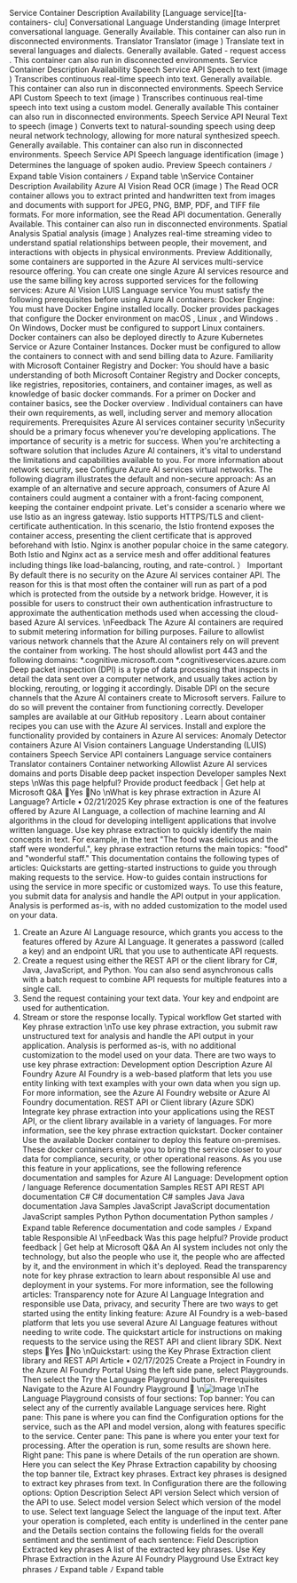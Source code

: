 Service
Container
Description
Availability
[Language
service][ta-
containers-
clu]
Conversational
Language
Understanding
(image
Interpret conversational language.
Generally
Available.
This container
can also run in
disconnected
environments.
Translator
Translator
(image
)
Translate text in several languages and
dialects.
Generally
available. Gated -
request access
.
This container
can also run in
disconnected
environments.
Service
Container
Description
Availability
Speech
Service
API
Speech to text
(image
)
Transcribes continuous real-time
speech into text.
Generally available.
This container can also
run in disconnected
environments.
Speech
Service
API
Custom Speech to
text (image
)
Transcribes continuous real-time
speech into text using a custom
model.
Generally available
This container can also
run in disconnected
environments.
Speech
Service
API
Neural Text to
speech (image
)
Converts text to natural-sounding
speech using deep neural network
technology, allowing for more
natural synthesized speech.
Generally available.
This container can also
run in disconnected
environments.
Speech
Service
API
Speech language
identification
(image
)
Determines the language of spoken
audio.
Preview
Speech containers
ﾉ
Expand table
Vision containers
ﾉ
Expand table
\nService
Container
Description
Availability
Azure AI
Vision
Read OCR
(image
)
The Read OCR container allows you to extract
printed and handwritten text from images and
documents with support for JPEG, PNG, BMP,
PDF, and TIFF file formats. For more
information, see the Read API documentation.
Generally Available.
This container can
also run in
disconnected
environments.
Spatial
Analysis
Spatial
analysis
(image
)
Analyzes real-time streaming video to
understand spatial relationships between
people, their movement, and interactions with
objects in physical environments.
Preview
Additionally, some containers are supported in the Azure AI services multi-service
resource offering. You can create one single Azure AI services resource and use the same
billing key across supported services for the following services:
Azure AI Vision
LUIS
Language service
You must satisfy the following prerequisites before using Azure AI containers:
Docker Engine: You must have Docker Engine installed locally. Docker provides
packages that configure the Docker environment on macOS
, Linux
, and Windows
.
On Windows, Docker must be configured to support Linux containers. Docker containers
can also be deployed directly to Azure Kubernetes Service or Azure Container Instances.
Docker must be configured to allow the containers to connect with and send billing data
to Azure.
Familiarity with Microsoft Container Registry and Docker: You should have a basic
understanding of both Microsoft Container Registry and Docker concepts, like registries,
repositories, containers, and container images, as well as knowledge of basic docker
commands.
For a primer on Docker and container basics, see the Docker overview
.
Individual containers can have their own requirements, as well, including server and
memory allocation requirements.
Prerequisites
Azure AI services container security
\nSecurity should be a primary focus whenever you're developing applications. The
importance of security is a metric for success. When you're architecting a software
solution that includes Azure AI containers, it's vital to understand the limitations and
capabilities available to you. For more information about network security, see
Configure Azure AI services virtual networks.
The following diagram illustrates the default and non-secure approach:
As an example of an alternative and secure approach, consumers of Azure AI containers
could augment a container with a front-facing component, keeping the container
endpoint private. Let's consider a scenario where we use Istio
 as an ingress gateway.
Istio supports HTTPS/TLS and client-certificate authentication. In this scenario, the Istio
frontend exposes the container access, presenting the client certificate that is approved
beforehand with Istio.
Nginx
 is another popular choice in the same category. Both Istio and Nginx act as a
service mesh and offer additional features including things like load-balancing, routing,
and rate-control.
） Important
By default there is no security on the Azure AI services container API. The reason for
this is that most often the container will run as part of a pod which is protected
from the outside by a network bridge. However, it is possible for users to construct
their own authentication infrastructure to approximate the authentication methods
used when accessing the cloud-based Azure AI services.
\nFeedback
The Azure AI containers are required to submit metering information for billing
purposes. Failure to allowlist various network channels that the Azure AI containers rely
on will prevent the container from working.
The host should allowlist port 443 and the following domains:
*.cognitive.microsoft.com
*.cognitiveservices.azure.com
Deep packet inspection (DPI)
 is a type of data processing that inspects in detail the
data sent over a computer network, and usually takes action by blocking, rerouting, or
logging it accordingly.
Disable DPI on the secure channels that the Azure AI containers create to Microsoft
servers. Failure to do so will prevent the container from functioning correctly.
Developer samples are available at our GitHub repository
.
Learn about container recipes you can use with the Azure AI services.
Install and explore the functionality provided by containers in Azure AI services:
Anomaly Detector containers
Azure AI Vision containers
Language Understanding (LUIS) containers
Speech Service API containers
Language service containers
Translator containers
Container networking
Allowlist Azure AI services domains and ports
Disable deep packet inspection
Developer samples
Next steps
\nWas this page helpful?
Provide product feedback 
| Get help at Microsoft Q&A
Yes
No
\nWhat is key phrase extraction in Azure
AI Language?
Article • 02/21/2025
Key phrase extraction is one of the features offered by Azure AI Language, a collection
of machine learning and AI algorithms in the cloud for developing intelligent
applications that involve written language. Use key phrase extraction to quickly identify
the main concepts in text. For example, in the text "The food was delicious and the staff
were wonderful.", key phrase extraction returns the main topics: "food" and "wonderful
staff."
This documentation contains the following types of articles:
Quickstarts are getting-started instructions to guide you through making requests
to the service.
How-to guides contain instructions for using the service in more specific or
customized ways.
To use this feature, you submit data for analysis and handle the API output in your
application. Analysis is performed as-is, with no added customization to the model used
on your data.
1. Create an Azure AI Language resource, which grants you access to the features
offered by Azure AI Language. It generates a password (called a key) and an
endpoint URL that you use to authenticate API requests.
2. Create a request using either the REST API or the client library for C#, Java,
JavaScript, and Python. You can also send asynchronous calls with a batch request
to combine API requests for multiple features into a single call.
3. Send the request containing your text data. Your key and endpoint are used for
authentication.
4. Stream or store the response locally.
Typical workflow
Get started with Key phrase extraction
\nTo use key phrase extraction, you submit raw unstructured text for analysis and handle
the API output in your application. Analysis is performed as-is, with no additional
customization to the model used on your data. There are two ways to use key phrase
extraction:
Development
option
Description
Azure AI Foundry
Azure AI Foundry is a web-based platform that lets you use entity linking
with text examples with your own data when you sign up. For more
information, see the Azure AI Foundry website
 or Azure AI Foundry
documentation.
REST API or Client
library (Azure SDK)
Integrate key phrase extraction into your applications using the REST API,
or the client library available in a variety of languages. For more
information, see the key phrase extraction quickstart.
Docker container
Use the available Docker container to deploy this feature on-premises.
These docker containers enable you to bring the service closer to your
data for compliance, security, or other operational reasons.
As you use this feature in your applications, see the following reference documentation
and samples for Azure AI Language:
Development option / language
Reference documentation
Samples
REST API
REST API documentation
C#
C# documentation
C# samples
Java
Java documentation
Java Samples
JavaScript
JavaScript documentation
JavaScript samples
Python
Python documentation
Python samples
ﾉ
Expand table
Reference documentation and code samples
ﾉ
Expand table
Responsible AI
\nFeedback
Was this page helpful?
Provide product feedback 
| Get help at Microsoft Q&A
An AI system includes not only the technology, but also the people who use it, the
people who are affected by it, and the environment in which it's deployed. Read the
transparency note for key phrase extraction to learn about responsible AI use and
deployment in your systems. For more information, see the following articles:
Transparency note for Azure AI Language
Integration and responsible use
Data, privacy, and security
There are two ways to get started using the entity linking feature:
Azure AI Foundry is a web-based platform that lets you use several Azure AI
Language features without needing to write code.
The quickstart article for instructions on making requests to the service using the
REST API and client library SDK.
Next steps
Yes
No
\nQuickstart: using the Key Phrase
Extraction client library and REST API
Article • 02/17/2025
Create a Project in Foundry in the Azure AI Foundry Portal
Using the left side pane, select Playgrounds. Then select the Try the Language
Playground button.
Prerequisites
Navigate to the Azure AI Foundry Playground

\n![Image](images/page459_image1.png)
\nThe Language Playground consists of four sections:
Top banner: You can select any of the currently available Language services here.
Right pane: This pane is where you can find the Configuration options for the
service, such as the API and model version, along with features specific to the
service.
Center pane: This pane is where you enter your text for processing. After the
operation is run, some results are shown here.
Right pane: This pane is where Details of the run operation are shown.
Here you can select the Key Phrase Extraction capability by choosing the top banner tile,
Extract key phrases.
Extract key phrases is designed to extract key phrases from text.
In Configuration there are the following options:
Option
Description
Select API version
Select which version of the API to use.
Select model version
Select which version of the model to use.
Select text language
Select the language of the input text.
After your operation is completed, each entity is underlined in the center pane and the
Details section contains the following fields for the overall sentiment and the sentiment
of each sentence:
Field
Description
Extracted key phrases
A list of the extracted key phrases.
Use Key Phrase Extraction in the Azure AI
Foundry Playground
Use Extract key phrases
ﾉ
Expand table
ﾉ
Expand table